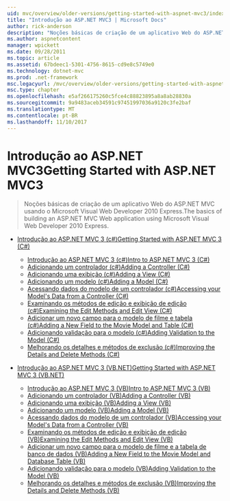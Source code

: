 ```yaml
---
uid: mvc/overview/older-versions/getting-started-with-aspnet-mvc3/index
title: "Introdução ao ASP.NET MVC3 | Microsoft Docs"
author: rick-anderson
description: "Noções básicas de criação de um aplicativo Web do ASP.NET MVC usando o Microsoft Visual Web Developer 2010 Express."
ms.author: aspnetcontent
manager: wpickett
ms.date: 09/28/2011
ms.topic: article
ms.assetid: 67bdeec1-5301-4756-8615-cd9e8c5749e0
ms.technology: dotnet-mvc
ms.prod: .net-framework
msc.legacyurl: /mvc/overview/older-versions/getting-started-with-aspnet-mvc3
msc.type: chapter
ms.openlocfilehash: e5af266175260c5fce4c88823895a8a8ab28830a
ms.sourcegitcommit: 9a9483aceb34591c97451997036a9120c3fe2baf
ms.translationtype: MT
ms.contentlocale: pt-BR
ms.lasthandoff: 11/10/2017
---
```

<a name="getting-started-with-aspnet-mvc3"></a><span data-ttu-id="3a2cc-103">Introdução ao ASP.NET MVC3</span><span class="sxs-lookup"><span data-stu-id="3a2cc-103">Getting Started with ASP.NET MVC3</span></span>
====================
> <span data-ttu-id="3a2cc-104">Noções básicas de criação de um aplicativo Web do ASP.NET MVC usando o Microsoft Visual Web Developer 2010 Express.</span><span class="sxs-lookup"><span data-stu-id="3a2cc-104">The basics of building an ASP.NET MVC Web application using Microsoft Visual Web Developer 2010 Express.</span></span>


- [<span data-ttu-id="3a2cc-105">Introdução ao ASP.NET MVC 3 (c#)</span><span class="sxs-lookup"><span data-stu-id="3a2cc-105">Getting Started with ASP.NET MVC 3 (C#)</span></span>](cs/index.md)

    - [<span data-ttu-id="3a2cc-106">Introdução ao ASP.NET MVC 3 (c#)</span><span class="sxs-lookup"><span data-stu-id="3a2cc-106">Intro to ASP.NET MVC 3 (C#)</span></span>](cs/intro-to-aspnet-mvc-3.md)
    - [<span data-ttu-id="3a2cc-107">Adicionando um controlador (c#)</span><span class="sxs-lookup"><span data-stu-id="3a2cc-107">Adding a Controller (C#)</span></span>](cs/adding-a-controller.md)
    - [<span data-ttu-id="3a2cc-108">Adicionando uma exibição (c#)</span><span class="sxs-lookup"><span data-stu-id="3a2cc-108">Adding a View (C#)</span></span>](cs/adding-a-view.md)
    - [<span data-ttu-id="3a2cc-109">Adicionando um modelo (c#)</span><span class="sxs-lookup"><span data-stu-id="3a2cc-109">Adding a Model (C#)</span></span>](cs/adding-a-model.md)
    - [<span data-ttu-id="3a2cc-110">Acessando dados do modelo de um controlador (c#)</span><span class="sxs-lookup"><span data-stu-id="3a2cc-110">Accessing your Model's Data from a Controller (C#)</span></span>](cs/accessing-your-models-data-from-a-controller.md)
    - [<span data-ttu-id="3a2cc-111">Examinando os métodos de edição e exibição de edição (c#)</span><span class="sxs-lookup"><span data-stu-id="3a2cc-111">Examining the Edit Methods and Edit View (C#)</span></span>](cs/examining-the-edit-methods-and-edit-view.md)
    - [<span data-ttu-id="3a2cc-112">Adicionar um novo campo para o modelo de filme e tabela (c#)</span><span class="sxs-lookup"><span data-stu-id="3a2cc-112">Adding a New Field to the Movie Model and Table (C#)</span></span>](cs/adding-a-new-field.md)
    - [<span data-ttu-id="3a2cc-113">Adicionando validação para o modelo (c#)</span><span class="sxs-lookup"><span data-stu-id="3a2cc-113">Adding Validation to the Model (C#)</span></span>](cs/adding-validation-to-the-model.md)
    - [<span data-ttu-id="3a2cc-114">Melhorando os detalhes e métodos de exclusão (c#)</span><span class="sxs-lookup"><span data-stu-id="3a2cc-114">Improving the Details and Delete Methods (C#)</span></span>](cs/improving-the-details-and-delete-methods.md)
- [<span data-ttu-id="3a2cc-115">Introdução ao ASP.NET MVC 3 (VB.NET)</span><span class="sxs-lookup"><span data-stu-id="3a2cc-115">Getting Started with ASP.NET MVC 3 (VB.NET)</span></span>](vb/index.md)

    - [<span data-ttu-id="3a2cc-116">Introdução ao ASP.NET MVC 3 (VB)</span><span class="sxs-lookup"><span data-stu-id="3a2cc-116">Intro to ASP.NET MVC 3 (VB)</span></span>](vb/intro-to-aspnet-mvc-3.md)
    - [<span data-ttu-id="3a2cc-117">Adicionando um controlador (VB)</span><span class="sxs-lookup"><span data-stu-id="3a2cc-117">Adding a Controller (VB)</span></span>](vb/adding-a-controller.md)
    - [<span data-ttu-id="3a2cc-118">Adicionando uma exibição (VB)</span><span class="sxs-lookup"><span data-stu-id="3a2cc-118">Adding a View (VB)</span></span>](vb/adding-a-view.md)
    - [<span data-ttu-id="3a2cc-119">Adicionando um modelo (VB)</span><span class="sxs-lookup"><span data-stu-id="3a2cc-119">Adding a Model (VB)</span></span>](vb/adding-a-model.md)
    - [<span data-ttu-id="3a2cc-120">Acessando dados do modelo de um controlador (VB)</span><span class="sxs-lookup"><span data-stu-id="3a2cc-120">Accessing your Model's Data from a Controller (VB)</span></span>](vb/accessing-your-models-data-from-a-controller.md)
    - [<span data-ttu-id="3a2cc-121">Examinando os métodos de edição e exibição de edição (VB)</span><span class="sxs-lookup"><span data-stu-id="3a2cc-121">Examining the Edit Methods and Edit View (VB)</span></span>](vb/examining-the-edit-methods-and-edit-view.md)
    - [<span data-ttu-id="3a2cc-122">Adicionar um novo campo para o modelo de filme e a tabela de banco de dados (VB)</span><span class="sxs-lookup"><span data-stu-id="3a2cc-122">Adding a New Field to the Movie Model and Database Table (VB)</span></span>](vb/adding-a-new-field.md)
    - [<span data-ttu-id="3a2cc-123">Adicionando validação para o modelo (VB)</span><span class="sxs-lookup"><span data-stu-id="3a2cc-123">Adding Validation to the Model (VB)</span></span>](vb/adding-validation-to-the-model.md)
    - [<span data-ttu-id="3a2cc-124">Melhorando os detalhes e métodos de exclusão (VB)</span><span class="sxs-lookup"><span data-stu-id="3a2cc-124">Improving the Details and Delete Methods (VB)</span></span>](vb/improving-the-details-and-delete-methods.md)
